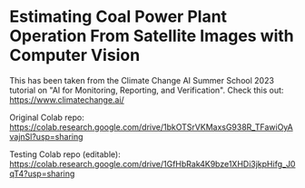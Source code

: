 # Estimating Coal Power Plant Operation From Satellite Images with Computer Vision
This has been taken from the Climate Change AI Summer School 2023 tutorial on "AI for Monitoring, Reporting, and Verification". Check this out: https://www.climatechange.ai/

Original Colab repo: https://colab.research.google.com/drive/1bkOTSrVKMaxsG938R_TFawiOyAvajnSl?usp=sharing

Testing Colab repo (editable): https://colab.research.google.com/drive/1GfHbRak4K9bze1XHDi3jkpHifg_J0qT4?usp=sharing 
